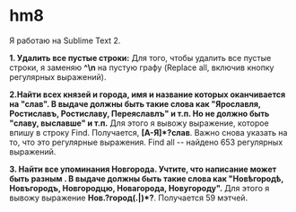 # hm8
Я работаю на Sublime Text 2.

**1. Удалить все пустые строки:** 
Для того, чтобы удалить все пустые строки, я заменяю **^\n** на пуcтую графу (Replace all, включив кнопку регулярных выражений). 

**2.Найти всех князей и города, имя и название которых оканчивается на "слав". В выдаче должны быть такие слова как "Ярославля, Ростиславъ, Ростиславу, Переяславлъ" и т.п. Но не должно быть "славу, выславше" и т.п.**
Для этого я вывожу выражение, которое впишу в строку Find. Получается, **[А-Я]*?слав**. Важно снова указать на то, что это регулярные выражения. Find all -- найдено 653 регулярных выражений. 

**3. Найти все упоминания Новгорода. Учтите, что написание может быть разным . В выдаче должны быть такие слова как "Новѣгородѣ, Новъгородъ, Новгородцю, Новагорода, Новугороду".** 
Для этого я вывожу выражение **Нов.?город(.|)*?**. Получается 59 мэтчей. 
